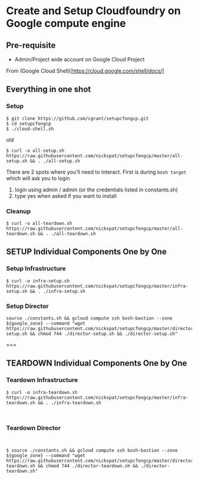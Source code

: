 # Create and Setup Cloudfoundry on Google compute engine

## Pre-requisite
 * Admin/Project wide account on Google Cloud Project

From (Google Cloud Shell)[https://cloud.google.com/shell/docs/]

## Everything in one shot  

### Setup

```
$ git clone https://github.com/cgrant/setupcfongcp.git
$ cd setupcfongcp
$ ./cloud-shell.sh
```

old
```
$ curl -o all-setup.sh https://raw.githubusercontent.com/nickspat/setupcfongcp/master/all-setup.sh && . ./all-setup.sh
```

There are 2 spots where you'll need to interact. First is during `bosh target` which will ask you to login

1) login using admin / admin (or the credentials listed in constants.sh)
2) type yes when asked if you want to install



### Cleanup

```
$ curl -o all-teardown.sh https://raw.githubusercontent.com/nickspat/setupcfongcp/master/all-teardown.sh && . ./all-teardown.sh
```

## SETUP Individual Components One by One

### Setup Infrastructure
```
$ curl -o infra-setup.sh https://raw.githubusercontent.com/nickspat/setupcfongcp/master/infra-setup.sh && . ./infra-setup.sh
```
### Setup Director
```
source ./constants.sh && gcloud compute ssh bosh-bastion --zone ${google_zone} --command "wget https://raw.githubusercontent.com/nickspat/setupcfongcp/master/director-setup.sh && chmod 744 ./director-setup.sh && ./director-setup.sh"

```



===


## TEARDOWN Individual Components One by One

### Teardown Infrastructure
```
$ curl -o infra-teardown.sh https://raw.githubusercontent.com/nickspat/setupcfongcp/master/infra-teardown.sh && . ./infra-teardown.sh



```
### Teardown Director
```


$ source ./constants.sh && gcloud compute ssh bosh-bastion --zone ${google_zone} --command "wget https://raw.githubusercontent.com/nickspat/setupcfongcp/master/director-teardown.sh && chmod 744 ./director-teardown.sh && ./director-teardown.sh"
```
